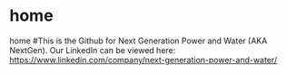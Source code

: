 # home
home
#This is the Github for Next Generation Power and Water (AKA NextGen). Our LinkedIn can be viewed here: https://www.linkedin.com/company/next-generation-power-and-water/
